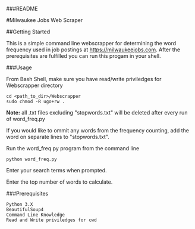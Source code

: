 ###README

#Milwaukee Jobs Web Scraper

##Getting Started

This is a simple command line webscrapper for determining the word frequency used in job postings at https://milwaukeejobs.com. After the prerequisites are fulfilled you can run this progam in your shell. 	

###Usage


From Bash Shell, make sure you have read/write priviledges for Webscrapper directory
```
cd <path_to_dir>/Webscrapper
sudo chmod -R ugo+rw .
```

**Note:** all .txt files excluding "stopwords.txt" will be deleted after every run of word_freq.py

If you would like to ommit any words from the frequency counting, add the word on separate lines to "stopwords.txt". 

Run the word_freq.py program from the command line
```
python word_freq.py
```

Enter your search terms when prompted. 

Enter the top number of words to calculate. 


###Prerequisites

```
Python 3.X
BeautifulSoup4
Command Line Knowledge
Read and Write priviledges for cwd
```
